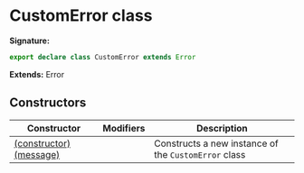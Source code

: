 # CustomError class

**Signature:**

```typescript
export declare class CustomError extends Error
```

**Extends:** Error

## Constructors

| Constructor                                                        | Modifiers | Description                                                     |
| ------------------------------------------------------------------ | --------- | --------------------------------------------------------------- |
| [(constructor)(message)](./puppeteer.customerror._constructor_.md) |           | Constructs a new instance of the <code>CustomError</code> class |
